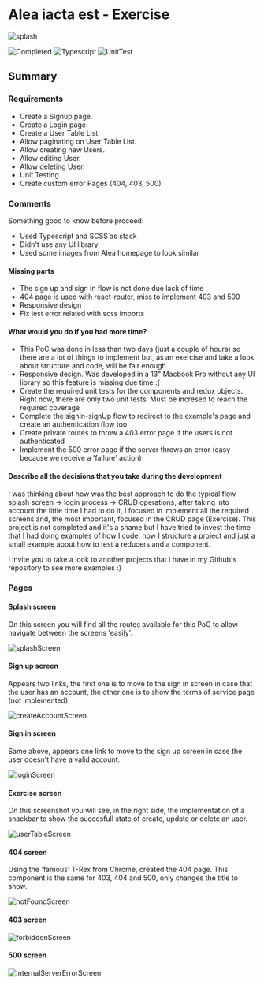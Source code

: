 # Alea iacta est - Exercise

![splash](./docs/splashScreen.png)

![Completed](https://img.shields.io/badge/Completed-100%25-green.svg)
![Typescript](https://img.shields.io/badge/Typescript-Done-blue)
![UnitTest](https://img.shields.io/badge/Unit%20test-Completed-blueviolet)

## Summary

### Requirements

- Create a Signup page.
- Create a Login page.
- Create a User Table List.
- Allow paginating on User Table List.
- Allow creating new Users.
- Allow editing User.
- Allow deleting User.
- Unit Testing
- Create custom error Pages (404, 403, 500)

### Comments

Something good to know before proceed:

- Used Typescript and SCSS as stack
- Didn't use any UI library
- Used some images from Alea homepage to look similar

#### Missing parts

- The sign up and sign in flow is not done due lack of time
- 404 page is used with react-router, miss to implement 403 and 500
- Responsive design
- Fix jest error related with scss imports

#### What would you do if you had more time?

- This PoC was done in less than two days (just a couple of hours) so there are a lot of things to implement but, as an exercise and take a look about structure and code, will be fair enough
- Responsive design. Was developed in a 13" Macbook Pro without any UI library so this feature is missing due time :(
- Create the required unit tests for the components and redux objects. Right now, there are only two unit tests. Must be incresed to reach the required coverage
- Complete the signIn-signUp flow to redirect to the example's page and create an authentication flow too
- Create private routes to throw a 403 error page if the users is not authenticated
- Implement the 500 error page if the server throws an error (easy because we receive a 'failure' action)

#### Describe all the decisions that you take during the development

I was thinking about how was the best approach to do the typical flow splash screen -> login process -> CRUD operations, after taking into account the little time I had to do it, I focused in implement all the required screens and, the most important, focused in the CRUD page (Exercise). This project is not completed and it's a shame but I have tried to invest the time that I had doing examples of how I code, how I structure a project and just a small example about how to test a reducers and a component.

I invite you to take a look to another projects that I have in my Github's repository to see more examples :)

### Pages

#### Splash screen

On this screen you will find all the routes available for this PoC to allow navigate between the screens 'easily'.

![splashScreen](./docs/splashScreen.png)

#### Sign up screen

Appears two links, the first one is to move to the sign in screen in case that the user has an account, the other one is to show the terms of service page (not implemented)

![createAccountScreen](./docs/createAccountScreen.png)

#### Sign in screen

Same above, appears one link to move to the sign up screen in case the user doesn't have a valid account.

![loginScreen](./docs/loginScreen.png)

#### Exercise screen

On this screenshot you will see, in the right side, the implementation of a snackbar to show the succesfull state of create, update or delete an user.

![userTableScreen](./docs/userTableScreen.png)

#### 404 screen

Using the 'famous' T-Rex from Chrome, created the 404 page. This component is the same for 403, 404 and 500, only changes the title to show.

![notFoundScreen](./docs/notFoundScreen.png)

#### 403 screen

![forbiddenScreen](./docs/forbiddenScreen.png)

#### 500 screen

![internalServerErrorScreen](./docs/internalServerErrorScreen.png)
